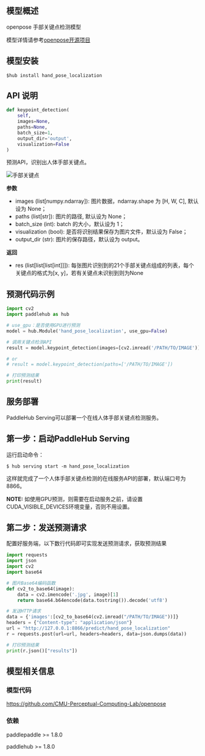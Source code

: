 ## 模型概述
openpose 手部关键点检测模型

模型详情请参考[openpose开源项目](https://github.com/CMU-Perceptual-Computing-Lab/openpose)

## 模型安装

```shell
$hub install hand_pose_localization
```

## API 说明

```python
def keypoint_detection(
    self,
    images=None,
    paths=None,
    batch_size=1,
    output_dir='output',
    visualization=False
)
```

预测API，识别出人体手部关键点。

![手部关键点](https://ai-studio-static-online.cdn.bcebos.com/97e1ae7c1e68477d85b37f53ee997fbc4ef0fc12c7634301bc08749bd003cac0)

**参数**

* images (list\[numpy.ndarray\]): 图片数据，ndarray.shape 为 \[H, W, C\], 默认设为 None；
* paths (list\[str\]): 图片的路径, 默认设为 None；
* batch\_size (int): batch 的大小，默认设为 1；
* visualization (bool): 是否将识别结果保存为图片文件，默认设为 False；
* output\_dir (str): 图片的保存路径，默认设为 output。

**返回**

* res (list[list[list[int]]]): 每张图片识别到的21个手部关键点组成的列表，每个关键点的格式为[x, y]，若有关键点未识别到则为None


## 预测代码示例

```python
import cv2
import paddlehub as hub

# use_gpu：是否使用GPU进行预测
model = hub.Module('hand_pose_localization', use_gpu=False)

# 调用关键点检测API
result = model.keypoint_detection(images=[cv2.imread('/PATH/TO/IMAGE')])

# or
# result = model.keypoint_detection(paths=['/PATH/TO/IMAGE'])

# 打印预测结果
print(result)
```

## 服务部署

PaddleHub Serving可以部署一个在线人体手部关键点检测服务。

## 第一步：启动PaddleHub Serving

运行启动命令：
```shell
$ hub serving start -m hand_pose_localization
```

这样就完成了一个人体手部关键点检测的在线服务API的部署，默认端口号为8866。

**NOTE:** 如使用GPU预测，则需要在启动服务之前，请设置CUDA\_VISIBLE\_DEVICES环境变量，否则不用设置。

## 第二步：发送预测请求

配置好服务端，以下数行代码即可实现发送预测请求，获取预测结果

```python
import requests
import json
import cv2
import base64

# 图片Base64编码函数
def cv2_to_base64(image):
    data = cv2.imencode('.jpg', image)[1]
    return base64.b64encode(data.tostring()).decode('utf8')

# 发送HTTP请求
data = {'images':[cv2_to_base64(cv2.imread("/PATH/TO/IMAGE"))]}
headers = {"Content-type": "application/json"}
url = "http://127.0.0.1:8866/predict/hand_pose_localization"
r = requests.post(url=url, headers=headers, data=json.dumps(data))

# 打印预测结果
print(r.json()["results"])
```


## 模型相关信息

### 模型代码

https://github.com/CMU-Perceptual-Computing-Lab/openpose

### 依赖

paddlepaddle >= 1.8.0

paddlehub >= 1.8.0
